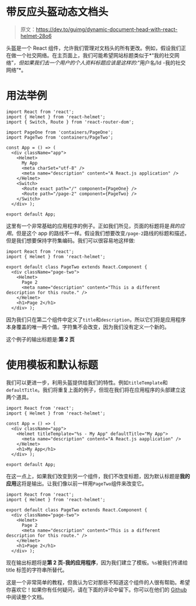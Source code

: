 # 带反应头盔动态文档头

> 原文：<https://dev.to/guimg/dynamic-document-head-with-react-helmet-28o6>

头盔是一个 React 组件，允许我们管理对文档头的所有更改。例如，假设我们正在做一个社交网络。在主页面上，我们可能希望网站标题类似于*“我的社交网络”*，但如果我们去一个用户的个人资料标题应该是这样的:*“用户名/Id -我的社交网络”*。

# 用法举例

```
import React from 'react';
import { Helmet } from 'react-helmet';
import { Switch, Route } from 'react-router-dom';

import PageOne from 'containers/PageOne';
import PageTwo from 'containers/PageTwo';

const App = () => (
  <div className="app">
    <Helmet>
      My App
      <meta charSet="utf-8" />
      <meta name="description" content="A React.js application" />
    </Helmet>
    <Switch>
      <Route exact path="/" component={PageOne} />
      <Route path="/page-2" component={PageTwo} />
    </Switch>
  </div> );

export default App; 
```

这里有一个非常基础的应用程序的例子。正如我们所见，页面的标题将是*我的应用*。但是这个 app 的路线不一样。假设我们想要改变`/page-2`路线的标题和描述，但是我们想要保持字符集编码。我们可以很容易地这样做:

```
import React from 'react';
import { Helmet } from 'react-helmet';

export default class PageTwo extends React.Component {
  <div className="page-two">
    <Helmet>
      Page 2
      <meta name="description" content="This is a different description for this route." />
    </Helmet>
    <h1>Page 2</h1>
  </div> ); 
```

因为我们只在第二个组件中定义了`title`和`description`，所以它们将是应用程序本身覆盖的唯一两个值。字符集不会改变，因为我们没有定义一个新的。

这个例子的输出标题是:**第 2 页**

# 使用模板和默认标题

我们可以更进一步，利用头盔提供给我们的特性。例如`titleTemplate`和`defaultTitle`。我们将重复上面的例子，但现在我们将在应用程序的头部建立这两个道具。

```
import React from 'react';
import { Helmet } from 'react-helmet';

const App = () => (
  <div className="app">
    <Helmet titleTemplate="%s - My App" defaultTitle="My App">
      <meta name="description" content="A React.js aapplication" />
    </Helmet>
    <h1>My App</h1>
  </div> );

export default App; 
```

在这一点上，如果我们改变到另一个组件，我们不改变标题，因为默认标题是**我的应用**这将是输出。让我们像以前一样用`PageTwo`组件来改变它。

```
import React from 'react';
import { Helmet } from 'react-helmet';

export default class PageTwo extends React.Component {
  <div className="page-two">
    <Helmet>
      Page 2
      <meta name="description" content="This is a different description for this route." />
    </Helmet>
    <h1>Page 2</h1>
  </div> ); 
```

现在输出标题将是**第 2 页-我的应用程序**，因为我们建立了模板。`%s`被我们传递给 title 标签的字符串所替代。

这是一个非常简单的教程，但我认为它对那些不知道这个组件的人很有帮助。希望你喜欢它！如果你有任何疑问，请在下面的评论中留下。你可以在他们的 [Github](https://github.com/nfl/react-helmet) 中阅读整个文档。
